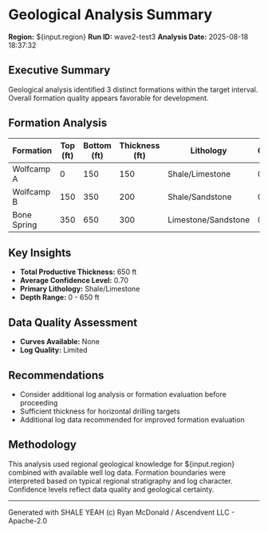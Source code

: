 # Geological Analysis Summary

**Region:** ${input.region}
**Run ID:** wave2-test3
**Analysis Date:** 2025-08-18 18:37:32

## Executive Summary

Geological analysis identified 3 distinct formations within the target interval.
Overall formation quality appears favorable for development.

## Formation Analysis

| Formation | Top (ft) | Bottom (ft) | Thickness (ft) | Lithology | Confidence | Porosity | Permeability |
|-----------|----------|-------------|----------------|-----------|------------|----------|--------------|
| Wolfcamp A | 0 | 150 | 150 | Shale/Limestone | 0.70 | 0.080 | 0.000100 |
| Wolfcamp B | 150 | 350 | 200 | Shale/Sandstone | 0.70 | 0.100 | 0.000200 |
| Bone Spring | 350 | 650 | 300 | Limestone/Sandstone | 0.70 | 0.120 | 0.000500 |

## Key Insights

- **Total Productive Thickness:** 650 ft
- **Average Confidence Level:** 0.70
- **Primary Lithology:** Shale/Limestone
- **Depth Range:** 0 - 650 ft

## Data Quality Assessment

- **Curves Available:** None
- **Log Quality:** Limited

## Recommendations

- Consider additional log analysis or formation evaluation before proceeding
- Sufficient thickness for horizontal drilling targets
- Additional log data recommended for improved formation evaluation

## Methodology

This analysis used regional geological knowledge for ${input.region} combined with available well log data.
Formation boundaries were interpreted based on typical regional stratigraphy and log character.
Confidence levels reflect data quality and geological certainty.

---

Generated with SHALE YEAH (c) Ryan McDonald / Ascendvent LLC - Apache-2.0
